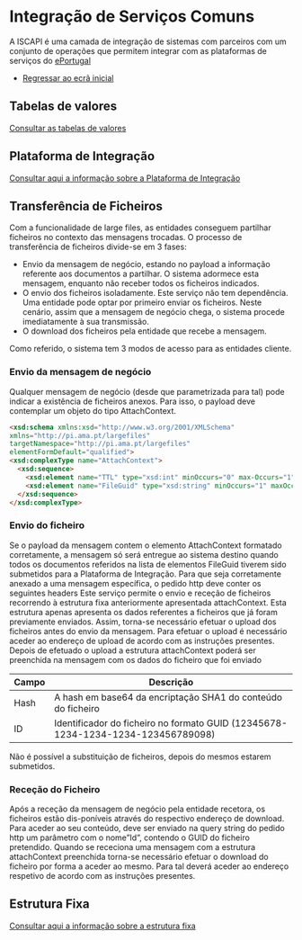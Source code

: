 # Integração de Serviços Comuns
A ISCAPI é uma camada de integração de sistemas com parceiros com um conjunto de operações que permitem integrar com as plataformas de serviços do [ePortugal](https://ePortugal.gov.pt)

- [Regressar ao ecrã inicial](../)

## Tabelas de valores
[Consultar as tabelas de valores](..\tabeladevalores)

## Plataforma de Integração
[Consultar aqui a informação sobre a Plataforma de Integração](..\iap)

## Transferência de Ficheiros
Com a funcionalidade de large files, as entidades conseguem partilhar ficheiros no contexto das mensagens trocadas.
O processo de transferência de ficheiros divide-se em 3 fases:
*	Envio da mensagem de negócio, estando no payload a informação referente aos documentos a partilhar. O sistema adormece esta mensagem, enquanto não receber todos os ficheiros indicados.
*	O envio dos ficheiros isoladamente. Este serviço não tem dependência. Uma entidade pode optar por primeiro enviar os ficheiros. Neste cenário, assim que a mensagem de negócio chega, o sistema procede imediatamente à sua transmissão.
*	O download dos ficheiros pela entidade que recebe a mensagem.

Como referido, o sistema tem 3 modos de acesso para as entidades cliente.

###	Envio da mensagem de negócio
Qualquer mensagem de negócio (desde que parametrizada para tal) pode indicar a existência de ficheiros anexos. Para isso, o payload deve contemplar um objeto do tipo AttachContext.

```markdown
<xsd:schema xmlns:xsd="http://www.w3.org/2001/XMLSchema"
xmlns="http://pi.ama.pt/largefiles"
targetNamespace="http://pi.ama.pt/largefiles"
elementFormDefault="qualified">
<xsd:complexType name="AttachContext">
  <xsd:sequence>
    <xsd:element name="TTL" type="xsd:int" minOccurs="0" max-Occurs="1" default="30"/>
    <xsd:element name="FileGuid" type="xsd:string" minOccurs="1" maxOccurs="unbounded"/>
  </xsd:sequence>
</xsd:complexType>
```

###	Envio do ficheiro

Se o payload da mensagem contem o elemento AttachContext formatado corretamente, a mensagem só será entregue ao sistema destino quando todos os documentos referidos na lista de elementos FileGuid tiverem sido submetidos para a Plataforma de Integração.
Para que seja corretamente anexado a uma mensagem específica, o pedido http deve conter os seguintes headers
Este serviço permite o envio e receção de ficheiros recorrendo à estrutura fixa anteriormente apresentada attachContext.
Esta estrutura apenas apresenta os dados referentes a ficheiros que já foram previamente enviados.
Assim, torna-se necessário efetuar o upload dos ficheiros antes do envio da mensagem.
Para efetuar o upload é necessário aceder ao endereço de upload de acordo com as instruções presentes.
Depois de efetuado o upload a estrutura attachContext poderá ser preenchida na mensagem com os dados do ficheiro que foi enviado

|Campo| Descrição |
|------------ | ------------|
|Hash|A hash em base64 da encriptação SHA1 do conteúdo do ficheiro|
|ID|Identificador do ficheiro no formato GUID (12345678-1234-1234-1234-123456789098)|

Não é possível a substituição de ficheiros, depois do mesmos estarem submetidos.

###	Receção do Ficheiro
Após a receção da mensagem de negócio pela entidade recetora, os ficheiros estão dis-poníveis através do respectivo endereço de download.
Para aceder ao seu conteúdo, deve ser enviado na query string do pedido http um parâmetro com o nome”Id”, contendo o GUID do ficheiro pretendido.
Quando se receciona uma mensagem com a estrutura attachContext preenchida torna-se necessário efetuar o download do ficheiro por forma a aceder ao mesmo. Para tal deverá aceder ao endereço respetivo de acordo com as instruções presentes.


## Estrutura Fixa
[Consultar aqui a informação sobre a estrutura fixa](..\estruturafixa)
